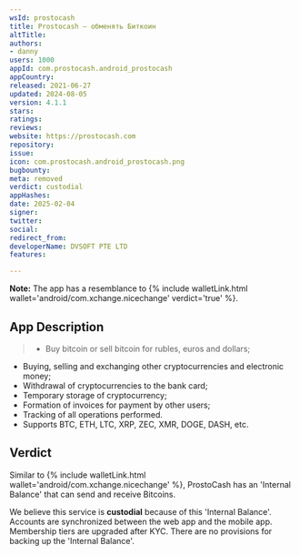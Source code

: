 ```yaml
---
wsId: prostocash
title: Prostocash – обменять Биткоин
altTitle: 
authors:
- danny
users: 1000
appId: com.prostocash.android_prostocash
appCountry: 
released: 2021-06-27
updated: 2024-08-05
version: 4.1.1
stars: 
ratings: 
reviews: 
website: https://prostocash.com
repository: 
issue: 
icon: com.prostocash.android_prostocash.png
bugbounty: 
meta: removed
verdict: custodial
appHashes: 
date: 2025-02-04
signer: 
twitter: 
social: 
redirect_from: 
developerName: DVSOFT PTE LTD
features: 

---
```


**Note:** The app has a resemblance to {% include walletLink.html wallet='android/com.xchange.nicechange' verdict='true' %}.

## App Description

> - Buy bitcoin or sell bitcoin for rubles, euros and dollars;
- Buying, selling and exchanging other cryptocurrencies and electronic money;
- Withdrawal of cryptocurrencies to the bank card;
- Temporary storage of cryptocurrency;
- Formation of invoices for payment by other users;
- Tracking of all operations performed.
- Supports BTC, ETH, LTC, XRP, ZEC, XMR, DOGE, DASH, etc. 

## Verdict

Similar to {% include walletLink.html wallet='android/com.xchange.nicechange' %}, ProstoCash has an 'Internal Balance' that can send and receive Bitcoins. 

We believe this service is **custodial** because of this 'Internal Balance'. Accounts are synchronized between the web app and the mobile app. Membership tiers are upgraded after KYC. There are no provisions for backing up the 'Internal Balance'.

